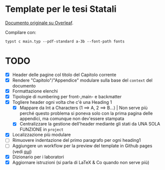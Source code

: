 # Template per le tesi Statali

[Documento originale su Overleaf](https://www.overleaf.com/project/641879675262cde2a670826b).

Compilare con:

```shell
typst c main.typ --pdf-standard a-3b --font-path fonts
```

# TODO

- [x] Header delle pagine col titolo del Capitolo corrente
- [x] Rendere "Capitolo"/"Appendice" modulare sulla base del `context` del documento
- [x] Formattazione elenchi
- [x] Tipologie di numbering per front-,main- e backmatter
- [x] Togliere header ogni volta che c'è una Heading 1
  - [x] Mappare da Int a Characters (1 ==> A, 2 ==> B...) | Non serve più perché questo problema si poneva solo con la prima pagina delle appendici, ma comunque non dev'essere stampata
  - [x] Centralizzare la gestione dell'header mediante gli stati da UNA SOLA FUNZIONE in `project`
- [x] Localizzazione più modulare
- [ ] Rimuovere indentazione del primo paragrafo per ogni heading1
- [ ] Aggiungere un workflow per la preview del template in Github pages (vedi [qui](https://github.com/VictuarVi/wt-intellij-guide))
- [x] Dizionario per i laboratori
- [x] Aggiornare istruzioni (si parla di LaTeX & Co quando non serve più)